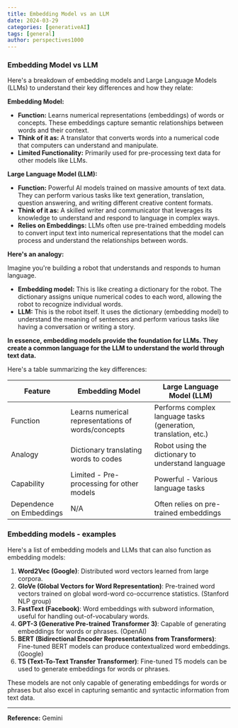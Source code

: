 ```yaml
---
title: Embedding Model vs an LLM
date: 2024-03-29
categories: [generativeAI]
tags: [general]
author: perspectives1000
---
```


### Embedding Model vs LLM

Here's a breakdown of embedding models and Large Language Models (LLMs) to understand their key differences and how they relate:

**Embedding Model:**

- **Function:** Learns numerical representations (embeddings) of words or concepts. These embeddings capture semantic relationships between words and their context.
- **Think of it as:** A translator that converts words into a numerical code that computers can understand and manipulate.
- **Limited Functionality:** Primarily used for pre-processing text data for other models like LLMs.

**Large Language Model (LLM):**

- **Function:** Powerful AI models trained on massive amounts of text data. They can perform various tasks like text generation, translation, question answering, and writing different creative content formats.
- **Think of it as:** A skilled writer and communicator that leverages its knowledge to understand and respond to language in complex ways.
- **Relies on Embeddings:** LLMs often use pre-trained embedding models to convert input text into numerical representations that the model can process and understand the relationships between words.

**Here's an analogy:**

Imagine you're building a robot that understands and responds to human language.

- **Embedding model:** This is like creating a dictionary for the robot. The dictionary assigns unique numerical codes to each word, allowing the robot to recognize individual words.
- **LLM:** This is the robot itself. It uses the dictionary (embedding model) to understand the meaning of sentences and perform various tasks like having a conversation or writing a story.

**In essence, embedding models provide the foundation for LLMs. They create a common language for the LLM to understand the world through text data.**

Here's a table summarizing the key differences:

| Feature | Embedding Model | Large Language Model (LLM) |
| --- | --- | --- |
| Function | Learns numerical representations of words/concepts | Performs complex language tasks (generation, translation, etc.) |
| Analogy | Dictionary translating words to codes | Robot using the dictionary to understand language |
| Capability | Limited - Pre-processing for other models | Powerful - Various language tasks |
| Dependence on Embeddings | N/A | Often relies on pre-trained embeddings |

### Embedding models - examples

Here's a list of embedding models and LLMs that can also function as embedding models:

1. **Word2Vec (Google)**: Distributed word vectors learned from large corpora.
2. **GloVe (Global Vectors for Word Representation)**: Pre-trained word vectors trained on global word-word co-occurrence statistics.   (Stanford NLP group)
3. **FastText (Facebook)**: Word embeddings with subword information, useful for handling out-of-vocabulary words.
4. **GPT-3 (Generative Pre-trained Transformer 3)**: Capable of generating embeddings for words or phrases. (OpenAI)
5. **BERT (Bidirectional Encoder Representations from Transformers)**: Fine-tuned BERT models can produce contextualized word embeddings.   (Google)
6. **T5 (Text-To-Text Transfer Transformer)**: Fine-tuned T5 models can be used to generate embeddings for words or phrases.

These models are not only capable of generating embeddings for words or phrases but also excel in capturing semantic and syntactic information from text data.

----
**Reference:** Gemini

